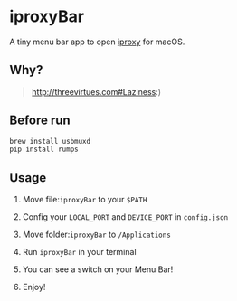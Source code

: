 # iproxyBar

A tiny menu bar app to open [iproxy](https://github.com/tcurdt/iProxy) for macOS.


## Why?

> http://threevirtues.com#Laziness:)

## Before run

```bash
brew install usbmuxd
pip install rumps
```

## Usage

1. Move file:`iproxyBar` to your `$PATH`

2. Config your `LOCAL_PORT` and `DEVICE_PORT` in `config.json`

3. Move folder:`iproxyBar` to `/Applications`

4. Run `iproxyBar` in your terminal

5. You can see a switch on your Menu Bar!

6. Enjoy!


